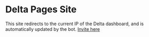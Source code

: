 # Delta Pages Site

This site redirects to the current IP of the Delta dashboard, and is automatically updated by the bot. [Invite here](https://py815-dev.github.io)
